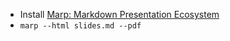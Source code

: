 - Install [Marp: Markdown Presentation Ecosystem](https://marp.app/)
- `marp --html slides.md --pdf`
